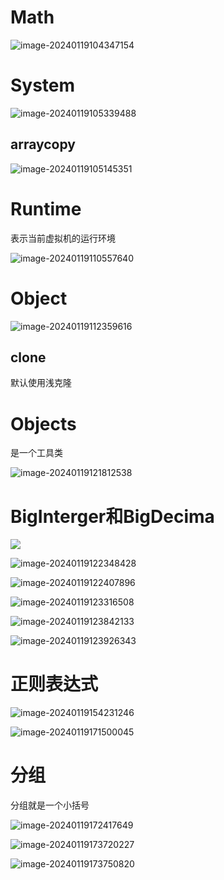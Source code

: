 # Math

![image-20240119104347154](assets/image-20240119104347154.png)



# System

![image-20240119105339488](assets/image-20240119105339488.png)



## arraycopy

![image-20240119105145351](assets/image-20240119105145351.png)



# Runtime

表示当前虚拟机的运行环境

![image-20240119110557640](assets/image-20240119110557640.png)

# Object

![image-20240119112359616](assets/image-20240119112359616.png)

## clone

默认使用浅克隆

# Objects

是一个工具类

![image-20240119121812538](assets/image-20240119121812538.png)



# BigInterger和BigDecima

![](assets/image-20240119122139577.png)

![image-20240119122348428](assets/image-20240119122348428.png)

![image-20240119122407896](assets/image-20240119122407896.png)

![image-20240119123316508](assets/image-20240119123316508.png)





![image-20240119123842133](assets/image-20240119123842133.png)

![image-20240119123926343](assets/image-20240119123926343.png)

# 正则表达式

![image-20240119154231246](assets/image-20240119154231246.png)

![image-20240119171500045](assets/image-20240119171500045.png)

# 分组

分组就是一个小括号

![image-20240119172417649](assets/image-20240119172417649.png)

![image-20240119173720227](assets/image-20240119173720227.png)

![image-20240119173750820](assets/image-20240119173750820.png)
